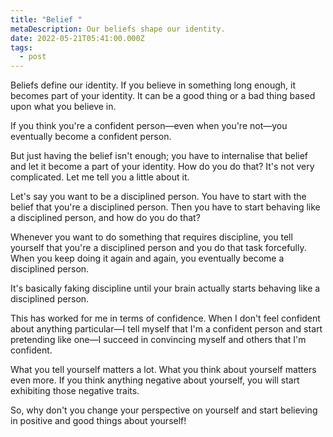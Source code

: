 ```yaml
---
title: "Belief "
metaDescription: Our beliefs shape our identity.
date: 2022-05-21T05:41:00.000Z
tags:
  - post
---
```





Beliefs define our identity. If you believe in something long enough, it becomes part of your identity. It can be a good thing or a bad thing based upon what you believe in.



If you think you're a confident person—even when you're not—you eventually become a confident person.



But just having the belief isn't enough; you have to internalise that belief and let it become a part of your identity. How do you do that? It's not very complicated. Let me tell you a little about it.



Let's say you want to be a disciplined person. You have to start with the belief that you're a disciplined person. Then you have to start behaving like a disciplined person, and how do you do that?



Whenever you want to do something that requires discipline, you tell yourself that you're a disciplined person and you do that task forcefully. When you keep doing it again and again, you eventually become a disciplined person.



It's basically faking discipline until your brain actually starts behaving like a disciplined person.



This has worked for me in terms of confidence. When I don't feel confident about anything particular—I tell myself that I'm a confident person and start pretending like one—I succeed in convincing myself and others that I'm confident.



What you tell yourself matters a lot. What you think about yourself matters even more. If you think anything negative about yourself, you will start exhibiting those negative traits.



So, why don't you change your perspective on yourself and start believing in positive and good things about yourself!
